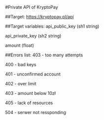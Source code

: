 #Private API of KryptoPay

##Target:
https://kryptopay.pl/api

##Target variables:
api_public_key (sh1 string)


api_private_key (sh2 string)


amount (float)

##Errors list:
403 - too many attempts


400 - bad keys


401 - unconfirmed account


402 - over limit


403 - amount below 10zł


405 - lack of resources


504 - serwer not ressponding
